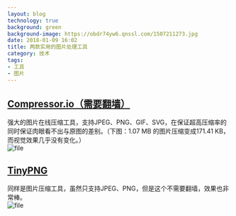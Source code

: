 ```yaml
---
layout: blog
technology: true
background: green
background-image: https://obdr74yw6.qnssl.com/1507211273.jpg
date: 2018-01-09 16:02
title: 两款实用的图片处理工具
category: 技术
tags:
- 工具
- 图片
---
```


## [Compressor.io（需要翻墙）](https://compressor.io/compress)
强大的图片在线压缩工具，支持JPEG、PNG、GIF、SVG，在保证超高压缩率的同时保证肉眼看不出与原图的差别。（下图：1.07 MB 的图片压缩变成171.41 KB，而视觉效果几乎没有变化。）  
![file](https://obdr74yw6.qnssl.com/image/8DzNB02YUWsU5kHjtA3rmpK6bJ0YhNuOJBcx38wT.png)
## [TinyPNG](https://tinypng.com/)
同样是图片压缩工具，虽然只支持JPEG、PNG，但是这个不需要翻墙，效果也非常棒。  
![file](https://obdr74yw6.qnssl.com/image/VIiWZqHY9nD84VV8ZbciNeiss3EfbEh1rSlt2WIZ.png)